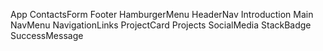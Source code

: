 App
ContactsForm
Footer
HamburgerMenu
HeaderNav
Introduction
Main
NavMenu
NavigationLinks
ProjectCard
Projects
SocialMedia
StackBadge
SuccessMessage
